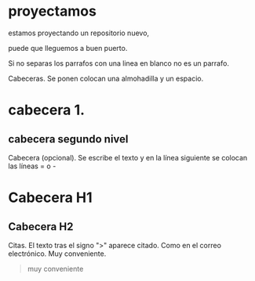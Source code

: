 # proyectamos
estamos proyectando un repositorio nuevo,

puede que lleguemos a buen puerto.

Si no separas los parrafos con una linea en blanco no es un parrafo.

Cabeceras. Se ponen colocan una almohadilla y un espacio.

# cabecera 1.

## cabecera segundo nivel

Cabecera (opcional). Se escribe el texto y en la línea siguiente se colocan las líneas = o -

Cabecera H1
===========

Cabecera H2
-----------

Citas. El texto tras el signo ">" aparece citado. Como en el correo electrónico. Muy conveniente.
>muy conveniente


